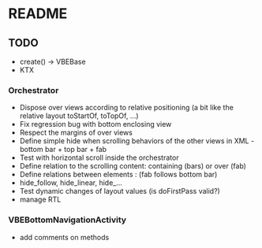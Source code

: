 # README

## TODO

- create() -> VBEBase
- KTX

### Orchestrator

- Dispose over views according to relative positioning (a bit like the relative layout toStartOf, toTopOf, ...)
- Fix regression bug with bottom enclosing view
- Respect the margins of over views
- Define simple hide when scrolling behaviors of the other views in XML - bottom bar + top bar + fab
- Test with horizontal scroll inside the orchestrator
- Define relation to the scrolling content: containing (bars) or over (fab)
- Define relations between elements : (fab follows bottom bar)
- hide_follow, hide_linear, hide_...
- Test dynamic changes of layout values (is doFirstPass valid?)
- manage RTL


### VBEBottomNavigationActivity

- add comments on methods